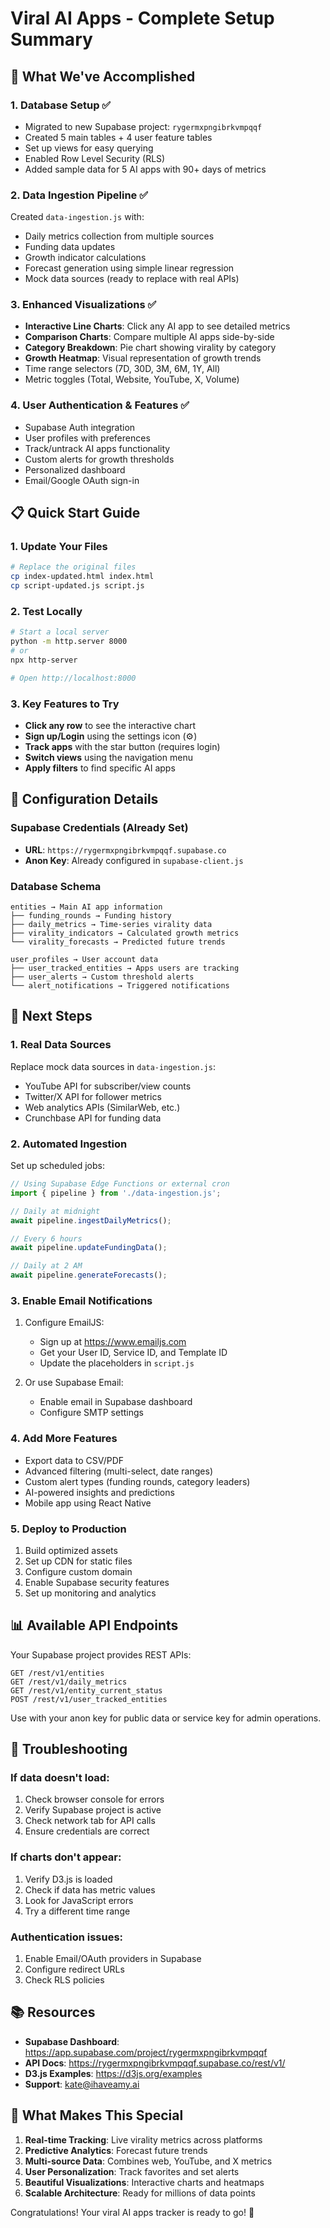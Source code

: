 # Viral AI Apps - Complete Setup Summary

## 🎉 What We've Accomplished

### 1. **Database Setup** ✅
- Migrated to new Supabase project: `rygermxpngibrkvmpqqf`
- Created 5 main tables + 4 user feature tables
- Set up views for easy querying
- Enabled Row Level Security (RLS)
- Added sample data for 5 AI apps with 90+ days of metrics

### 2. **Data Ingestion Pipeline** ✅
Created `data-ingestion.js` with:
- Daily metrics collection from multiple sources
- Funding data updates
- Growth indicator calculations
- Forecast generation using simple linear regression
- Mock data sources (ready to replace with real APIs)

### 3. **Enhanced Visualizations** ✅
- **Interactive Line Charts**: Click any AI app to see detailed metrics
- **Comparison Charts**: Compare multiple AI apps side-by-side
- **Category Breakdown**: Pie chart showing virality by category
- **Growth Heatmap**: Visual representation of growth trends
- Time range selectors (7D, 30D, 3M, 6M, 1Y, All)
- Metric toggles (Total, Website, YouTube, X, Volume)

### 4. **User Authentication & Features** ✅
- Supabase Auth integration
- User profiles with preferences
- Track/untrack AI apps functionality
- Custom alerts for growth thresholds
- Personalized dashboard
- Email/Google OAuth sign-in

## 📋 Quick Start Guide

### 1. Update Your Files
```bash
# Replace the original files
cp index-updated.html index.html
cp script-updated.js script.js
```

### 2. Test Locally
```bash
# Start a local server
python -m http.server 8000
# or
npx http-server

# Open http://localhost:8000
```

### 3. Key Features to Try
- **Click any row** to see the interactive chart
- **Sign up/Login** using the settings icon (⚙️)
- **Track apps** with the star button (requires login)
- **Switch views** using the navigation menu
- **Apply filters** to find specific AI apps

## 🔧 Configuration Details

### Supabase Credentials (Already Set)
- **URL**: `https://rygermxpngibrkvmpqqf.supabase.co`
- **Anon Key**: Already configured in `supabase-client.js`

### Database Schema
```
entities → Main AI app information
├── funding_rounds → Funding history
├── daily_metrics → Time-series virality data
├── virality_indicators → Calculated growth metrics
└── virality_forecasts → Predicted future trends

user_profiles → User account data
├── user_tracked_entities → Apps users are tracking
├── user_alerts → Custom threshold alerts
└── alert_notifications → Triggered notifications
```

## 🚀 Next Steps

### 1. **Real Data Sources**
Replace mock data sources in `data-ingestion.js`:
- YouTube API for subscriber/view counts
- Twitter/X API for follower metrics
- Web analytics APIs (SimilarWeb, etc.)
- Crunchbase API for funding data

### 2. **Automated Ingestion**
Set up scheduled jobs:
```javascript
// Using Supabase Edge Functions or external cron
import { pipeline } from './data-ingestion.js';

// Daily at midnight
await pipeline.ingestDailyMetrics();

// Every 6 hours
await pipeline.updateFundingData();

// Daily at 2 AM
await pipeline.generateForecasts();
```

### 3. **Enable Email Notifications**
1. Configure EmailJS:
   - Sign up at https://www.emailjs.com
   - Get your User ID, Service ID, and Template ID
   - Update the placeholders in `script.js`

2. Or use Supabase Email:
   - Enable email in Supabase dashboard
   - Configure SMTP settings

### 4. **Add More Features**
- Export data to CSV/PDF
- Advanced filtering (multi-select, date ranges)
- Custom alert types (funding rounds, category leaders)
- AI-powered insights and predictions
- Mobile app using React Native

### 5. **Deploy to Production**
1. Build optimized assets
2. Set up CDN for static files
3. Configure custom domain
4. Enable Supabase security features
5. Set up monitoring and analytics

## 📊 Available API Endpoints

Your Supabase project provides REST APIs:
```
GET /rest/v1/entities
GET /rest/v1/daily_metrics
GET /rest/v1/entity_current_status
POST /rest/v1/user_tracked_entities
```

Use with your anon key for public data or service key for admin operations.

## 🐛 Troubleshooting

### If data doesn't load:
1. Check browser console for errors
2. Verify Supabase project is active
3. Check network tab for API calls
4. Ensure credentials are correct

### If charts don't appear:
1. Verify D3.js is loaded
2. Check if data has metric values
3. Look for JavaScript errors
4. Try a different time range

### Authentication issues:
1. Enable Email/OAuth providers in Supabase
2. Configure redirect URLs
3. Check RLS policies

## 📚 Resources

- **Supabase Dashboard**: https://app.supabase.com/project/rygermxpngibrkvmpqqf
- **API Docs**: https://rygermxpngibrkvmpqqf.supabase.co/rest/v1/
- **D3.js Examples**: https://d3js.org/examples
- **Support**: kate@ihaveamy.ai

## 🎯 What Makes This Special

1. **Real-time Tracking**: Live virality metrics across platforms
2. **Predictive Analytics**: Forecast future trends
3. **Multi-source Data**: Combines web, YouTube, and X metrics
4. **User Personalization**: Track favorites and set alerts
5. **Beautiful Visualizations**: Interactive charts and heatmaps
6. **Scalable Architecture**: Ready for millions of data points

Congratulations! Your viral AI apps tracker is ready to go! 🚀